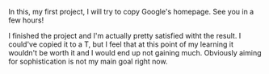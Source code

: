 In this, my first project, I will try to copy Google's homepage. See you in a few hours!

I finished the project and I'm actually pretty satisfied witht the result. I could've copied it to a T, but I feel that at this point of my learning it wouldn't be worth it and I would end up not gaining much. Obviously aiming for sophistication is not my main goal right now. 
